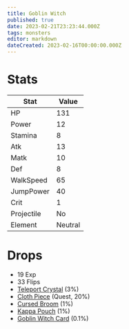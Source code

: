 ```yaml
---
title: Goblin Witch
published: true
date: 2023-02-21T23:23:44.000Z
tags: monsters
editor: markdown
dateCreated: 2023-02-16T00:00:00.000Z
---
```


# Stats
|Stat|Value|
|-|-|
|HP|131|
|Power|12|
|Stamina|8|
|Atk|13|
|Matk|10|
|Def|8|
|WalkSpeed|65|
|JumpPower|40|
|Crit|1|
|Projectile|No|
|Element|Neutral|

# Drops
 * 19 Exp
 * 33 Flips
 * [Teleport Crystal](/items/teleport-crystal.md) (3%)
 * [Cloth Piece](/items/cloth-piece.md) (Quest, 20%)
 * [Cursed Broom](/items/cursed-broom.md) (1%)
 * [Kappa Pouch](/items/kappa-pouch.md) (1%)
 * [Goblin Witch Card](/items/goblin-witch-card.md) (0.1%)
